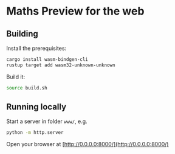 # Maths Preview for the web

## Building

Install the prerequisites:

```bash
cargo install wasm-bindgen-cli
rustup target add wasm32-unknown-unknown
```

Build it:

```bash
source build.sh
```

## Running locally

Start a server in folder `www/`, e.g.

```bash
python -m http.server
```

Open your browser at [http://0.0.0.0:8000/](http://0.0.0.0:8000/)


